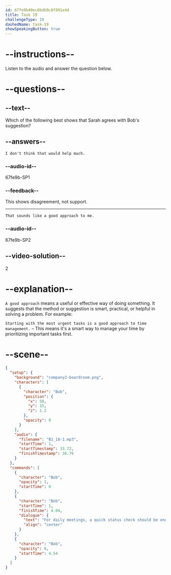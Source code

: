 ```yaml
---
id: 67fe9b40ec6bdb9c8f891e4d
title: Task 19
challengeType: 19
dashedName: task-19
showSpeakingButton: true
---
```


<!-- (Audio) Bob: For daily meetings, a quick status check should be enough. -->

<!-- SPEAKING -->

# --instructions--

Listen to the audio and answer the question below.

# --questions--

## --text--

Which of the following best shows that Sarah agrees with Bob's suggestion?

## --answers--

`I don't think that would help much.`

### --audio-id--

67fe9b-SP1

### --feedback--

This shows disagreement, not support.

---

`That sounds like a good approach to me.`

### --audio-id--

67fe9b-SP2

## --video-solution--

2

# --explanation--

`A good approach` means a useful or effective way of doing something. It suggests that the method or suggestion is smart, practical, or helpful in solving a problem. For example:

`Starting with the most urgent tasks is a good approach to time management.` – This means it's a smart way to manage your time by prioritizing important tasks first.

# --scene--

```json
{
  "setup": {
    "background": "company2-boardroom.png",
    "characters": [
      {
        "character": "Bob",
        "position": {
          "x": 50,
          "y": 15,
          "z": 1.2
        },
        "opacity": 0
      }
    ],
    "audio": {
      "filename": "B1_18-1.mp3",
      "startTime": 1,
      "startTimestamp": 33.72,
      "finishTimestamp": 36.76
    }
  },
  "commands": [
    {
      "character": "Bob",
      "opacity": 1,
      "startTime": 0
    },
    {
      "character": "Bob",
      "startTime": 1,
      "finishTime": 4.04,
      "dialogue": {
        "text": "For daily meetings, a quick status check should be enough.",
        "align": "center"
      }
    },
    {
      "character": "Bob",
      "opacity": 0,
      "startTime": 4.54
    }
  ]
}
```
